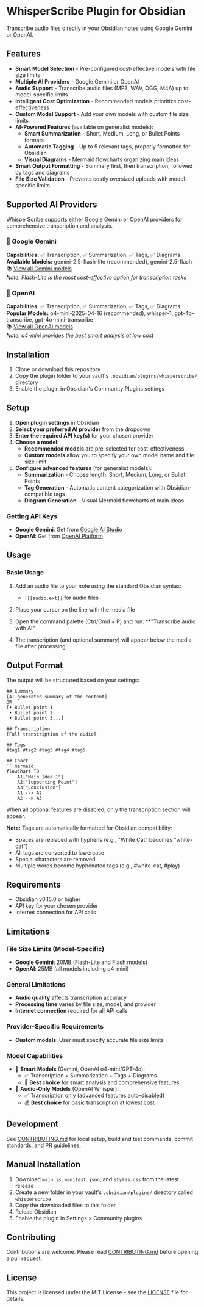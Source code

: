 # WhisperScribe Plugin for Obsidian

Transcribe audio files directly in your Obsidian notes using Google Gemini or OpenAI.

## Features

- **Smart Model Selection** - Pre-configured cost-effective models with file size limits
- **Multiple AI Providers** - Google Gemini or OpenAI
- **Audio Support** - Transcribe audio files (MP3, WAV, OGG, M4A) up to model-specific limits
- **Intelligent Cost Optimization** - Recommended models prioritize cost-effectiveness
- **Custom Model Support** - Add your own models with custom file size limits
- **AI-Powered Features** (available on generalist models):
  - **Smart Summarization** - Short, Medium, Long, or Bullet Points formats
  - **Automatic Tagging** - Up to 5 relevant tags, properly formatted for Obsidian
  - **Visual Diagrams** - Mermaid flowcharts organizing main ideas
- **Smart Output Formatting** - Summary first, then transcription, followed by tags and diagrams
- **File Size Validation** - Prevents costly oversized uploads with model-specific limits

## Supported AI Providers

WhisperScribe supports either Google Gemini or OpenAI providers for comprehensive transcription and analysis.

### 🤖 Google Gemini
**Capabilities:** ✅ Transcription, ✅ Summarization, ✅ Tags, ✅ Diagrams  
**Available Models:** gemini-2.5-flash-lite (recommended), gemini-2.5-flash  
📚 [View all Gemini models](https://ai.google.dev/gemini-api/docs/models)  
*Note: Flash-Lite is the most cost-effective option for transcription tasks*

### 🤖 OpenAI
**Capabilities:** ✅ Transcription, ✅ Summarization, ✅ Tags, ✅ Diagrams  
**Popular Models:** o4-mini-2025-04-16 (recommended), whisper-1, gpt-4o-transcribe, gpt-4o-mini-transcribe  
📚 [View all OpenAI models](https://platform.openai.com/docs/models)  
*Note: o4-mini provides the best smart analysis at low cost*


## Installation

1. Clone or download this repository
2. Copy the plugin folder to your vault's `.obsidian/plugins/whisperscribe/` directory
3. Enable the plugin in Obsidian's Community Plugins settings

## Setup

1. **Open plugin settings** in Obsidian
2. **Select your preferred AI provider** from the dropdown
3. **Enter the required API key(s)** for your chosen provider
4. **Choose a model**:
   - **Recommended models** are pre-selected for cost-effectiveness
   - **Custom models** allow you to specify your own model name and file size limit
5. **Configure advanced features** (for generalist models):
   - **Summarization** - Choose length: Short, Medium, Long, or Bullet Points
   - **Tag Generation** - Automatic content categorization with Obsidian-compatible tags
   - **Diagram Generation** - Visual Mermaid flowcharts of main ideas

### Getting API Keys

- **Google Gemini**: Get from [Google AI Studio](https://aistudio.google.com/app/apikey)
- **OpenAI**: Get from [OpenAI Platform](https://platform.openai.com/api-keys)


## Usage

### Basic Usage

1. Add an audio file to your note using the standard Obsidian syntax:
   - `![[audio.ext]]` for audio files

2. Place your cursor on the line with the media file

3. Open the command palette (Ctrl/Cmd + P) and run:
   **"Transcribe audio with AI"

4. The transcription (and optional summary) will appear below the media file after processing


## Output Format

The output will be structured based on your settings:

```
## Summary
[AI-generated summary of the content]
OR
[• Bullet point 1
 • Bullet point 2
 • Bullet point 3...]

## Transcription
[Full transcription of the audio]

## Tags
#tag1 #tag2 #tag3 #tag4 #tag5

## Chart
```mermaid
flowchart TD
    A1["Main Idea 1"]
    A2["Supporting Point"]
    A3["Conclusion"]
    A1 --> A2
    A2 --> A3
```

When all optional features are disabled, only the transcription section will appear.

**Note:** Tags are automatically formatted for Obsidian compatibility:
- Spaces are replaced with hyphens (e.g., "White Cat" becomes "white-cat")
- All tags are converted to lowercase
- Special characters are removed
- Multiple words become hyphenated tags (e.g., #white-cat, #play)

## Requirements

- Obsidian v0.15.0 or higher
- API key for your chosen provider
- Internet connection for API calls

## Limitations

### File Size Limits (Model-Specific)
- **Google Gemini**: 20MB (Flash-Lite and Flash models)
- **OpenAI**: 25MB (all models including o4-mini)

### General Limitations
- **Audio quality** affects transcription accuracy
- **Processing time** varies by file size, model, and provider
- **Internet connection** required for all API calls

### Provider-Specific Requirements
- **Custom models**: User must specify accurate file size limits

### Model Capabilities
- **🤖 Smart Models** (Gemini, OpenAI o4-mini/GPT-4o):
  - ✅ Transcription + Summarization + Tags + Diagrams
  - 🧠 **Best choice** for smart analysis and comprehensive features
- **🎯 Audio-Only Models** (OpenAI Whisper):
  - ✅ Transcription only (advanced features auto-disabled)
  - 💰 **Best choice** for basic transcription at lowest cost

## Development

See [CONTRIBUTING.md](CONTRIBUTING.md) for local setup, build and test commands, commit standards, and PR guidelines.

## Manual Installation

1. Download `main.js`, `manifest.json`, and `styles.css` from the latest release
2. Create a new folder in your vault's `.obsidian/plugins/` directory called `whisperscribe`
3. Copy the downloaded files to this folder
4. Reload Obsidian
5. Enable the plugin in Settings > Community plugins

## Contributing

Contributions are welcome. Please read [CONTRIBUTING.md](CONTRIBUTING.md) before opening a pull request.

## License

This project is licensed under the MIT License - see the [LICENSE](LICENSE) file for details.
